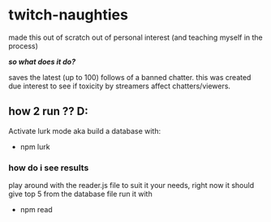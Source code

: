 # twitch-naughties

made this out of scratch out of personal interest (and teaching myself in the process)

**_so what does it do?_**

saves the latest (up to 100) follows of a banned chatter.
this was created due interest to see if toxicity by streamers affect chatters/viewers.

## how 2 run ?? D:
Activate lurk mode aka build a database with: 
* npm lurk

### how do i see results
play around with the reader.js file to suit it your needs, right now it should give top 5 from the database file
run it with 
* npm read
